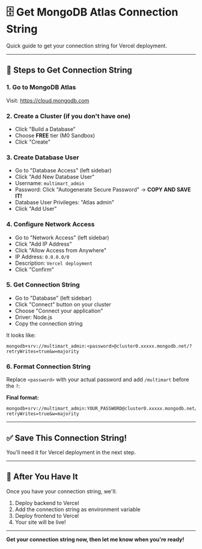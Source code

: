 # 🗄️ Get MongoDB Atlas Connection String

Quick guide to get your connection string for Vercel deployment.

---

## 📍 Steps to Get Connection String

### 1. Go to MongoDB Atlas
Visit: https://cloud.mongodb.com

### 2. Create a Cluster (if you don't have one)
- Click "Build a Database"
- Choose **FREE** tier (M0 Sandbox)
- Click "Create"

### 3. Create Database User
- Go to "Database Access" (left sidebar)
- Click "Add New Database User"
- Username: `multimart_admin`
- Password: Click "Autogenerate Secure Password" → **COPY AND SAVE IT!**
- Database User Privileges: "Atlas admin"
- Click "Add User"

### 4. Configure Network Access
- Go to "Network Access" (left sidebar)
- Click "Add IP Address"
- Click "Allow Access from Anywhere"
- IP Address: `0.0.0.0/0`
- Description: `Vercel deployment`
- Click "Confirm"

### 5. Get Connection String
- Go to "Database" (left sidebar)
- Click "Connect" button on your cluster
- Choose "Connect your application"
- Driver: Node.js
- Copy the connection string

It looks like:
```
mongodb+srv://multimart_admin:<password>@cluster0.xxxxx.mongodb.net/?retryWrites=true&w=majority
```

### 6. Format Connection String
Replace `<password>` with your actual password and add `/multimart` before the `?`:

**Final format:**
```
mongodb+srv://multimart_admin:YOUR_PASSWORD@cluster0.xxxxx.mongodb.net/multimart?retryWrites=true&w=majority
```

---

## ✅ Save This Connection String!

You'll need it for Vercel deployment in the next step.

---

## 🚀 After You Have It

Once you have your connection string, we'll:
1. Deploy backend to Vercel
2. Add the connection string as environment variable
3. Deploy frontend to Vercel
4. Your site will be live!

---

**Get your connection string now, then let me know when you're ready!**
